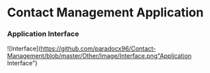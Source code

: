 # Contact Management Application

### Application Interface
![Interface](https://github.com/paradocx96/Contact-Management/blob/master/Other/Image/Interface.png"Application Interface")
